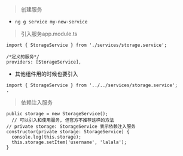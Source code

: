 > 创建服务

- `ng g service my-new-service`

> 引入服务app.module.ts

```
import { StorageService } from './services/storage.service';

/*定义的服务*/
providers: [StorageService],
```
- 其他组件用的时候也要引入

```
import { StorageService } from '../../services/storage.service';
.

```

> 依赖注入服务

```
public storage = new StorageService(); 
  // 可以引入和使用服务, 但官方不推荐这样的方法
// private storage: StorageService 表示依赖注入服务
constructor(private storage: StorageService) {
  console.log(this.storage);
  this.storage.setItem('username', 'lalala');
}
```